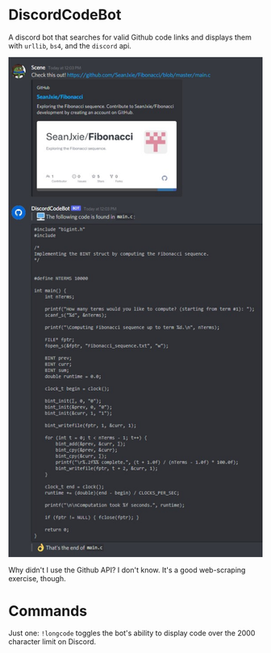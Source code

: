 # DiscordCodeBot
A discord bot that searches for valid Github code links and displays them with `urllib`, `bs4`, and the `discord` api.

![sample](https://github.com/SeanJxie/DiscordCodeBot/blob/main/sample.jpg)

Why didn't I use the Github API? I don't know. It's a good web-scraping exercise, though.

# Commands
Just one: `!longcode` toggles the bot's ability to display code over the 2000 character limit on Discord.
